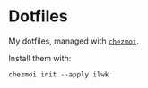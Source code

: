 # Dotfiles

My dotfiles, managed with [`chezmoi`](https://www.chezmoi.io/).

Install them with:

    chezmoi init --apply ilwk

